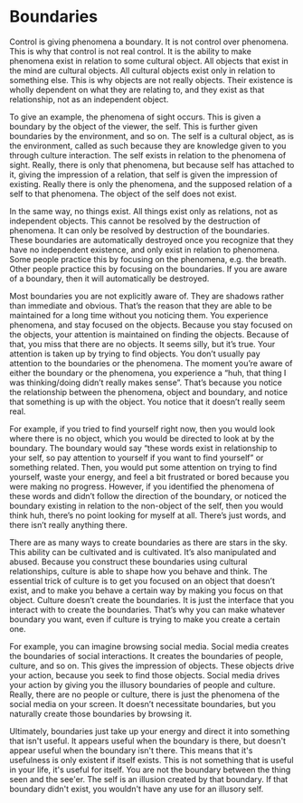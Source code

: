 # Boundaries

Control is giving phenomena a boundary. It is not control over phenomena. This is why that control is not real control. It is the ability to make phenomena exist in relation to some cultural object. All objects that exist in the mind are cultural objects. All cultural objects exist only in relation to something else. This is why objects are not really objects. Their existence is wholly dependent on what they are relating to, and they exist as that relationship, not as an independent object.

To give an example, the phenomena of sight occurs. This is given a boundary by the object of the viewer, the self. This is further given boundaries by the environment, and so on. The self is a cultural object, as is the environment, called as such because they are knowledge given to you through culture interaction. The self exists in relation to the phenomena of sight. Really, there is only that phenomena, but because self has attached to it, giving the impression of a relation, that self is given the impression of existing. Really there is only the phenomena, and the supposed relation of a self to that phenomena. The object of the self does not exist.

In the same way, no things exist. All things exist only as relations, not as independent objects. This cannot be resolved by the destruction of phenomena. It can only be resolved by destruction of the boundaries. These boundaries are automatically destroyed once you recognize that they have no independent existence, and only exist in relation to phenomena. Some people practice this by focusing on the phenomena, e.g. the breath. Other people practice this by focusing on the boundaries. If you are aware of a boundary, then it will automatically be destroyed.

Most boundaries you are not explicitly aware of. They are shadows rather than immediate and obvious. That’s the reason that they are able to be maintained for a long time without you noticing them. You experience phenomena, and stay focused on the objects. Because you stay focused on the objects, your attention is maintained on finding the objects. Because of that, you miss that there are no objects. It seems silly, but it’s true. Your attention is taken up by trying to find objects. You don’t usually pay attention to the boundaries or the phenomena. The moment you’re aware of either the boundary or the phenomena, you experience a “huh, that thing I was thinking/doing didn’t really makes sense”. That’s because you notice the relationship between the phenomena, object and boundary, and notice that something is up with the object. You notice that it doesn’t really seem real.

For example, if you tried to find yourself right now, then you would look where there is no object, which you would be directed to look at by the boundary. The boundary would say “these words exist in relationship to your self, so pay attention to yourself if you want to find yourself” or something related. Then, you would put some attention on trying to find yourself, waste your energy, and feel a bit frustrated or bored because you were making no progress. However, if you identified the phenomena of these words and didn’t follow the direction of the boundary, or noticed the boundary existing in relation to the non-object of the self, then you would think huh, there’s no point looking for myself at all. There’s just words, and there isn’t really anything there.

There are as many ways to create boundaries as there are stars in the sky. This ability can be cultivated and is cultivated. It’s also manipulated and abused. Because you construct these boundaries using cultural relationships, culture is able to shape how you behave and think. The essential trick of culture is to get you focused on an object that doesn’t exist, and to make you behave a certain way by making you focus on that object. Culture doesn’t create the boundaries. It is just the interface that you interact with to create the boundaries. That’s why you can make whatever boundary you want, even if culture is trying to make you create a certain one.

For example, you can imagine browsing social media. Social media creates the boundaries of social interactions. It creates the boundaries of people, culture, and so on. This gives the impression of objects. These objects drive your action, because you seek to find those objects. Social media drives your action by giving you the illusory boundaries of people and culture. Really, there are no people or culture, there is just the phenomena of the social media on your screen. It doesn’t necessitate boundaries, but you naturally create those boundaries by browsing it.

Ultimately, boundaries just take up your energy and direct it into something that isn't useful. It appears useful when the boundary is there, but doesn't appear useful when the boundary isn't there. This means that it's usefulness is only existent if itself exists. This is not something that is useful in your life, it's useful for itself. You are not the boundary between the thing seen and the see'er. The self is an illusion created by that boundary. If that boundary didn't exist, you wouldn't have any use for an illusory self.